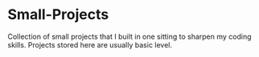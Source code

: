 # Small-Projects
Collection of small projects that I built in one sitting to sharpen my coding skills. Projects stored here are usually basic level.
